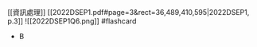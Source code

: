 [[資訊處理]]
[[2022DSEP1.pdf#page=3&rect=36,489,410,595|2022DSEP1, p.3]]
![[2022DSEP1Q6.png]] #flashcard 
- B
<!--ID: 1730705096530-->



